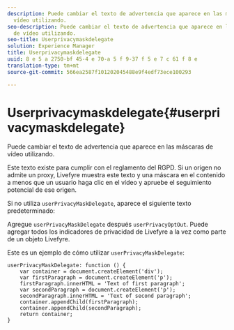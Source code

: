 ```yaml
---
description: Puede cambiar el texto de advertencia que aparece en las máscaras de
  vídeo utilizando.
seo-description: Puede cambiar el texto de advertencia que aparece en las máscaras
  de vídeo utilizando.
seo-title: Userprivacymaskdelegate
solution: Experience Manager
title: Userprivacymaskdelegate
uuid: 8 e 5 a 2750-bf 45-4 e 70-a 5 f 9-37 f 5 e 7 c 61 f 8 e
translation-type: tm+mt
source-git-commit: 566ea2587f101202045488e9f4edf73ece100293

---
```



# Userprivacymaskdelegate{#userprivacymaskdelegate}

Puede cambiar el texto de advertencia que aparece en las máscaras de vídeo utilizando.

Este texto existe para cumplir con el reglamento del RGPD. Si un origen no admite un proxy, Livefyre muestra este texto y una máscara en el contenido a menos que un usuario haga clic en el vídeo y apruebe el seguimiento potencial de ese origen.

Si no utiliza `userPrivacyMaskDelegate`, aparece el siguiente texto predeterminado:

Agregue `userPrivacyMaskDelegate` después `userPrivacyOptOut`. Puede agregar todos los indicadores de privacidad de Livefyre a la vez como parte de un objeto Livefyre.

Este es un ejemplo de cómo utilizar `userPrivacyMaskDelegate`:

```
userPrivacyMaskDelegate: function () { 
    var container = document.createElement('div'); 
    var firstParagraph = document.createElement('p'); 
    firstParagraph.innerHTML = 'Text of first paragraph'; 
    var secondParagraph = document.createElement('p'); 
    secondParagraph.innerHTML = 'Text of second paragraph'; 
    container.appendChild(firstParagraph); 
    container.appendChild(secondParagraph); 
    return container; 
}
```
